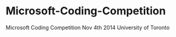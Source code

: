 Microsoft-Coding-Competition
============================

Microsoft Coding Competition Nov 4th 2014 University of Toronto
